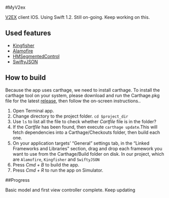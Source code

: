 #MyV2ex

[V2EX](www.v2ex.com) client IOS. Using Swift 1.2. Still on-going. Keep working on this.


## Used features

* [Kingfisher](https://github.com/onevcat/Kingfisher)
* [Alamofire](https://github.com/Alamofire/Alamofire)
* [HMSegmentedControl](https://github.com/HeshamMegid/HMSegmentedControl)
* [SwiftyJSON](https://github.com/SwiftyJSON/SwiftyJSON)


## How to build
Because the app uses carthage, we need to install carthage. To install the carthage tool on your system, please download and run the Carthage.pkg file for the latest [release](https://github.com/Carthage/Carthage/releases), then follow the on-screen instructions..

1. Open Terminal app.
2. Change directory to the project folder. `cd $project_dir`
3. Use `ls` to list all the file to check whether *Cartfile* file is in the folder? 
4. If the *Cartfile* has been found, then execute `carthage update`.This will fetch dependencies into a Carthage/Checkouts folder, then build each one.
5. On your application targets’ “General” settings tab, in the “Linked Frameworks and Libraries” section, drag and drop each framework you want to use from the Carthage/Build folder on disk. In our project, which are `Alamofire`, `Kingfisher` and `SwiftyJSON`
7. Press *Cmd + B* to build the app.
8. Press *Cmd + R* to run the app on Simulator.

##Progress

Basic model and first view controller complete. Keep updating








